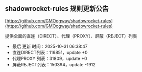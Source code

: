 ## shadowrocket-rules 规则更新公告

[https://github.com/GMOogway/shadowrocket-rules](https://github.com/GMOogway/shadowrocket-rules)

提供全面的直连（DIRECT）、代理（PROXY）、屏蔽（REJECT）列表
- 最后 更新 时间：2025-10-31 06:38:47
- 直连DIRECT列表：116851，update +0
- 代理PROXY 列表：31809，update +0
- 屏蔽REJECT列表：150394，update -1912